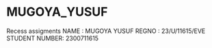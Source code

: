 # MUGOYA_YUSUF
Recess assigments 
NAME : MUGOYA YUSUF
REGNO : 23/U/11615/EVE
STUDENT NUMBER: 2300711615